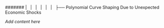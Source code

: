 ####### |   |   |   |   |   |   ├── Polynomial Curve Shaping Due to Unexpected Economic Shocks

*Add content here*